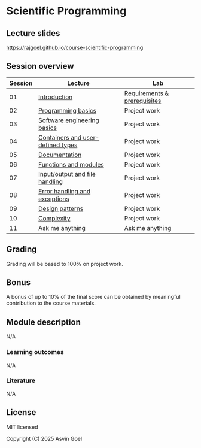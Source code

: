 # Scientific Programming

## Lecture slides

https://rajgoel.github.io/course-scientific-programming

## Session overview

| Session | Lecture                                                                                           | Lab             |
|---------|---------------------------------------------------------------------------------------------------|-----------------|
| 01      | [Introduction](https://rajgoel.github.io/course-scientific-programming/?topic=01-lecture)         | [Requirements & prerequisites](https://rajgoel.github.io/course-scientific-programming/?topic=01-lab)    |
| 02      | [Programming basics](https://rajgoel.github.io/course-scientific-programming/?topic=02-lecture)   | Project work    |
| 03      | [Software engineering basics](https://rajgoel.github.io/course-scientific-programming/?topic=03-lecture)                  | Project work    |
| 04      | [Containers and user-defined types](https://rajgoel.github.io/course-scientific-programming/?topic=04-lecture)                  | Project work    |
| 05      | [Documentation](https://rajgoel.github.io/course-scientific-programming/?topic=05-lecture)                  | Project work    |
| 06      | [Functions and modules](https://rajgoel.github.io/course-scientific-programming/?topic=06-lecture)                  | Project work    |
| 07      | [Input/output and file handling](https://rajgoel.github.io/course-scientific-programming/?topic=07-lecture)                  | Project work    |
| 08      | [Error handling and exceptions](https://rajgoel.github.io/course-scientific-programming/?topic=08-lecture)                  | Project work    |
| 09      | [Design patterns](https://rajgoel.github.io/course-scientific-programming/?topic=09-lecture)                  | Project work    |
| 10      | [Complexity](https://rajgoel.github.io/course-scientific-programming/?topic=10-lecture)                  | Project work    |
| 11      | Ask me anything                                                                                   | Ask me anything |

## Grading

Grading will be based to 100% on project work.

## Bonus

A bonus of up to 10% of the final score can be obtained by meaningful contribution to the course materials. 

## Module description

N/A

### Learning outcomes

N/A

### Literature

N/A

## License

MIT licensed

Copyright (C) 2025 Asvin Goel
